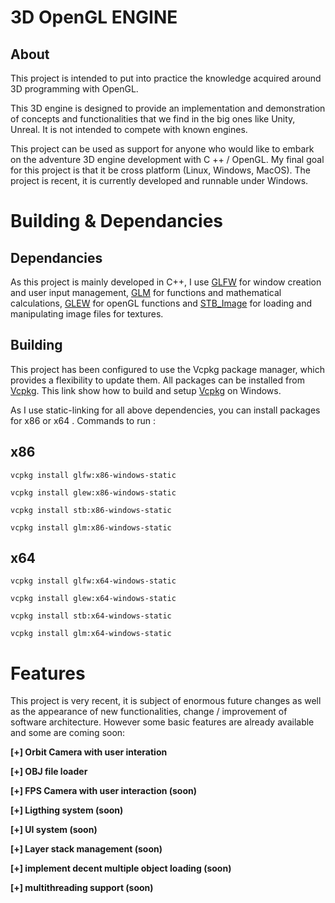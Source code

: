 # 3D OpenGL ENGINE

## About
This project is intended to put into practice the knowledge acquired
around 3D programming with OpenGL.

This 3D engine is designed to provide an implementation and demonstration of concepts and functionalities
that we find in the big ones like Unity, Unreal.
It is not intended to compete with known engines.

This project can be used as support for anyone who would like to embark on the adventure
3D engine development with C ++ / OpenGL.
My final goal for this project is that it be cross platform (Linux, Windows, MacOS).
The project is recent, it is currently developed and runnable under Windows.


# Building & Dependancies

## Dependancies
As this project is mainly developed in C++, I use [GLFW](https://github.com/glfw/glfw) for window creation and user input management,
[GLM](https://glm.g-truc.net/0.9.9/index.html) for functions and mathematical calculations,
[GLEW](http://glew.sourceforge.net/) for openGL functions and [STB_Image](https://github.com/nothings/stb) for loading and manipulating image files for textures.

## Building
This project has been configured to use the Vcpkg package manager, which provides a flexibility to update them.
All packages can be installed from [Vcpkg](https://docs.microsoft.com/en-us/cpp/build/vcpkg?view=vs-2019).
This link show how to build and setup [Vcpkg](https://docs.microsoft.com/en-us/cpp/build/vcpkg?view=vs-2019#installation) on Windows.

As I use static-linking for all above dependencies, you can install packages for x86 or x64 .
Commands to run :
## x86

`vcpkg install glfw:x86-windows-static`

`vcpkg install glew:x86-windows-static`

`vcpkg install stb:x86-windows-static`

`vcpkg install glm:x86-windows-static`


## x64

`vcpkg install glfw:x64-windows-static`

`vcpkg install glew:x64-windows-static`

`vcpkg install stb:x64-windows-static`

`vcpkg install glm:x64-windows-static`


# Features
This project is very recent, it is subject of enormous future changes as well as the appearance of new functionalities,
change / improvement of software architecture.
However some basic features are already available and some are coming soon:

**[+] Orbit Camera with user interation**

**[+] OBJ file loader**

**[+] FPS Camera with user interaction (soon)**

**[+] Ligthing system (soon)**

**[+] UI system (soon)**

**[+] Layer stack management (soon)**

**[+] implement decent multiple object loading (soon)**

**[+] multithreading support (soon)**

